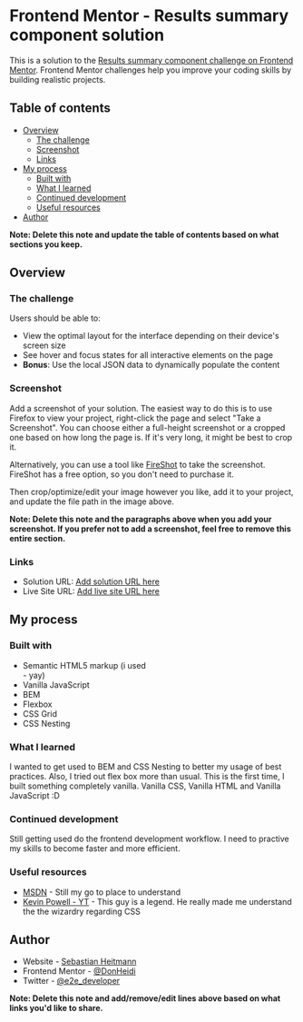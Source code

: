 # Frontend Mentor - Results summary component solution

This is a solution to the [Results summary component challenge on Frontend Mentor](https://www.frontendmentor.io/challenges/results-summary-component-CE_K6s0maV). Frontend Mentor challenges help you improve your coding skills by building realistic projects. 

## Table of contents

- [Overview](#overview)
  - [The challenge](#the-challenge)
  - [Screenshot](#screenshot)
  - [Links](#links)
- [My process](#my-process)
  - [Built with](#built-with)
  - [What I learned](#what-i-learned)
  - [Continued development](#continued-development)
  - [Useful resources](#useful-resources)
- [Author](#author)

**Note: Delete this note and update the table of contents based on what sections you keep.**

## Overview

### The challenge

Users should be able to:

- View the optimal layout for the interface depending on their device's screen size
- See hover and focus states for all interactive elements on the page
- **Bonus**: Use the local JSON data to dynamically populate the content

### Screenshot

[](./mobile.png)

[](./desktop.png)

Add a screenshot of your solution. The easiest way to do this is to use Firefox to view your project, right-click the page and select "Take a Screenshot". You can choose either a full-height screenshot or a cropped one based on how long the page is. If it's very long, it might be best to crop it.

Alternatively, you can use a tool like [FireShot](https://getfireshot.com/) to take the screenshot. FireShot has a free option, so you don't need to purchase it. 

Then crop/optimize/edit your image however you like, add it to your project, and update the file path in the image above.

**Note: Delete this note and the paragraphs above when you add your screenshot. If you prefer not to add a screenshot, feel free to remove this entire section.**

### Links

- Solution URL: [Add solution URL here](https://your-solution-url.com)
- Live Site URL: [Add live site URL here](https://your-live-site-url.com)

## My process

### Built with

- Semantic HTML5 markup (i used <main> - yay)
- Vanilla JavaScript
- BEM
- Flexbox
- CSS Grid
- CSS Nesting



### What I learned

I wanted to get used to BEM and CSS Nesting to better my usage of best practices. Also, I tried out flex box more than usual. This is the first time, I built something completely vanilla. Vanilla CSS, Vanilla HTML and Vanilla JavaScript :D

### Continued development

Still getting used do the frontend development workflow. I need to practive my skills to become faster and more efficient. 

### Useful resources

- [MSDN](https://developer.mozilla.org/) - Still my go to place to understand
- [Kevin Powell - YT](https://www.youtube.com/@KevinPowell) - This guy is a legend. He really made me understand the the wizardry regarding CSS

## Author

- Website - [Sebastian Heitmann](https://www.sebastian-heitmann.dev)
- Frontend Mentor - [@DonHeidi](https://www.frontendmentor.io/profile/DonHeidi)
- Twitter - [@e2e_developer](https://www.twitter.com/e2e_developer)

**Note: Delete this note and add/remove/edit lines above based on what links you'd like to share.**
